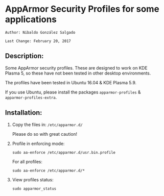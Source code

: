 
# AppArmor Security Profiles for some applications
	Author: Nibaldo González Salgado

	Last Change: February 20, 2017

## Description:

Some AppArmor security profiles. 
These are designed to work on KDE Plasma 5, 
so these have not been tested in other desktop environments. 

The profiles have been tested in Ubuntu 16.04 & KDE Plasma 5.9. 

If you use Ubuntu, please install the packages 
`apparmor-profiles` & `apparmor-profiles-extra`.

## Installation:

1. Copy the files in: `/etc/apparmor.d/`

	Please do so with great caution!

2. Profile in enforcing mode: 

	`sudo aa-enforce /etc/apparmor.d/usr.bin.profile`
	
	For all profiles:
	
	`sudo aa-enforce /etc/apparmor.d/*`

3. View profiles status: 

	`sudo apparmor_status`
